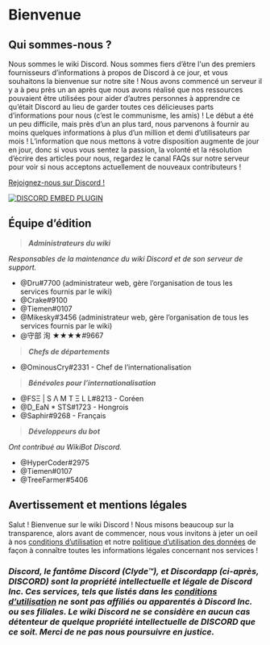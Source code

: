 <!-- TITLE: French - Accueil -->
<!-- SUBTITLE: Bienvenue sur le wiki Discord ! -->

# Bienvenue
## Qui sommes-nous ?

Nous sommes le wiki Discord. Nous sommes fiers d’être l'un des premiers fournisseurs d’informations à propos de Discord à ce jour, et vous souhaitons la bienvenue sur notre site ! Nous avons commencé un serveur il y a à peu près un an après que nous avons réalisé que nos ressources pouvaient être utilisées pour aider d’autres personnes à apprendre ce qu’était Discord au lieu de garder toutes ces délicieuses parts d’informations pour nous (c’est le communisme, les amis) ! Le début a été un peu difficile, mais près d’un an plus tard, nous parvenons à fournir au moins quelques informations à plus d’un million et demi d’utilisateurs par mois ! L’information que nous mettons à votre disposition augmente de jour en jour, donc si vous vous sentez la passion, la volonté et la résolution d’écrire des articles pour nous, regardez le canal FAQs sur notre serveur pour voir si nous acceptons actuellement de nouveaux contributeurs !

[Rejoignez-nous sur Discord !](https://discord.gg/ZRJ9Ghh)

<a href="https://discord.gg/ZRJ9Ghh">![DISCORD EMBED PLUGIN](https://discordapp.com/api/guilds/367460196148183040/widget.png?style=banner2)</a>

## Équipe d’édition
> ***Administrateurs du wiki***

*Responsables de la maintenance du wiki Discord et de son serveur de support.*
* @Dru#7700 (administrateur web, gère l’organisation de tous les services fournis par le wiki)
* @Crake#9100
* @Tiemen#0107
* @Mikesky#3456 (administrateur web, gère l’organisation de tous les services fournis par le wiki)
* @守部 洵 ★★★★#9667

> ***Chefs de départements***

* @OminousCry#2331 - Chef de l’internationalisation

> ***Bénévoles pour l’internationalisation***

* @FSΞ | S Λ M T Ξ L L#8213 - Coréen
* @D_EaN * STS#1723 - Hongrois
* @Saphir#9268 - Français

> ***Développeurs du bot***

*Ont contribué au WikiBot Discord.*
* @HyperCoder#2975
* @Tiemen#0107
* @TreeFarmer#5406

## Avertissement et mentions légales
Salut ! Bienvenue sur le wiki Discord ! Nous misons beaucoup sur la transparence, alors avant de commencer, nous vous invitons à jeter un oeil à nos [conditions d’utilisation](/terms) et notre [politique d’utilisation des données](/privacy) de façon à connaître toutes les informations légales concernant nos services !

### ***Discord, le fantôme Discord (Clyde™), et Discordapp (ci-après, DISCORD) sont la propriété intellectuelle et légale de Discord Inc. Ces services, tels que listés dans les [conditions d’utilisation](/terms) ne sont pas affiliés ou apparentés à Discord Inc. ou ses filiales. Le wiki Discord ne se considère en aucun cas détenteur de quelque propriété intellectuelle de DISCORD que ce soit. Merci de ne pas nous poursuivre en justice.***
